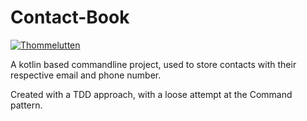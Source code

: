 # Contact-Book

[![Thommelutten](https://circleci.com/github/thommelutten/Portfolio>.svg?style=svg)](https://app.circleci.com/pipelines/github/thommelutten/Portfolio)


A kotlin based commandline project, used to store contacts with their respective email and phone number.

Created with a TDD approach, with a loose attempt at the Command pattern.
